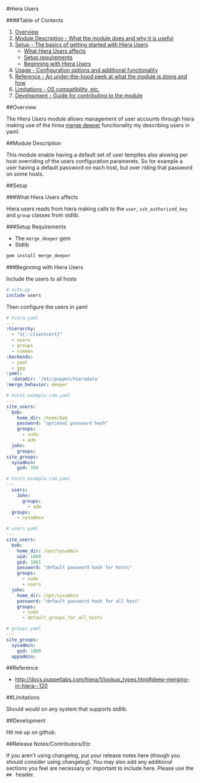 #Hiera Users

####Table of Contents

1. [Overview](#overview)
2. [Module Description - What the module does and why it is useful](#module-description)
3. [Setup - The basics of getting started with Hiera Users](#setup)
    * [What Hiera Users affects](#what-Hiera_users-affects)
    * [Setup requirements](#setup-requirements)
    * [Beginning with Hiera Users](#beginning-with-hiera_users)
4. [Usage - Configuration options and additional functionality](#usage)
5. [Reference - An under-the-hood peek at what the module is doing and how](#reference)
5. [Limitations - OS compatibility, etc.](#limitations)
6. [Development - Guide for contributing to the module](#development)

##Overview

The Hiera Users module allows management of user accounts through hiera making
use of the hirea [merge deeper] functionality my describing users in yaml.

##Module Description

This module enable having a default set of user templtes also alowing per host
overriding of the users configuration paramerets. So for example a user having
a default password on each host, but over riding that password on some hosts.

##Setup

###What Hiera Users affects

Hiera users reads from hiera making calls to the `user`, `ssh_authorized_key`
and `group` classes from stdlib.

###Setup Requirements

* The `merge_deeper` gem
* Stdlib

```sh
gem install merge_deeper
```

###Beginning with Hiera Users

Include the users to all hosts
```ruby
# site.pp
include users
```

Then configure the users in yaml

```yaml
# hiera.yaml
---
:hierarchy:
  - "%{::clientcert}"
  - users
  - groups
  - common
:backends:
  - yaml
  - gpg
:yaml:
  :datadir: '/etc/puppet/hieradata'
:merge_behavior: deeper
```

```yaml
# host1.example.com.yaml
---
site_users:
  bob:
    home_dir: /home/bob
    password: "optional password hash"
    groups:
      - sudo
      - adm
  john:
    groups:
site_groups:
  sysadmin:
    gid: 300
```

```yml
# host1.example.com.yaml
---
  users:
    John:
      groups:
        - adm
  groups:
    - sysadmin
```

```yml
# users.yaml
---
site_users:
  bob:
    home_dir: /opt/sysadmin
    uid: 1000
    gid: 1001
    password: "default password hash for hosts"
    groups:
      - sudo
      - users
  john:
    home_dir: /opt/sysadmin
    password: "default password hash for all host"
    groups:
      - sudo
      - default_groups_for_all_hosts
```

```yml
# groups.yaml
---
site_groups:
  sysadmin:
    gid: 1000
  appadmin:
```

##Reference

* http://docs.puppetlabs.com/hiera/1/lookup_types.html#deep-merging-in-hiera--120

##Limitations

Should would on any system that supports stdlib.

##Development

Hit me up on github.

##Release Notes/Contributors/Etc

If you aren't using changelog, put your release notes here (though you should consider using changelog). You may also add any additional sections you feel are necessary or important to include here. Please use the `## ` header.

[merge deeper]: http://docs.puppetlabs.com/hiera/1/lookup_types.html#deep-merging-in-hiera--120
